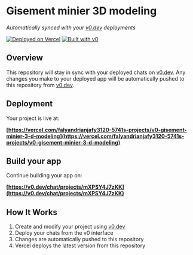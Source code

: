 # Gisement minier 3D modeling

*Automatically synced with your [v0.dev](https://v0.dev) deployments*

[![Deployed on Vercel](https://img.shields.io/badge/Deployed%20on-Vercel-black?style=for-the-badge&logo=vercel)](https://vercel.com/falyandrianjafy3120-5741s-projects/v0-gisement-minier-3-d-modeling)
[![Built with v0](https://img.shields.io/badge/Built%20with-v0.dev-black?style=for-the-badge)](https://v0.dev/chat/projects/mXPSY4J7zKK)

## Overview

This repository will stay in sync with your deployed chats on [v0.dev](https://v0.dev).
Any changes you make to your deployed app will be automatically pushed to this repository from [v0.dev](https://v0.dev).

## Deployment

Your project is live at:

**[https://vercel.com/falyandrianjafy3120-5741s-projects/v0-gisement-minier-3-d-modeling](https://vercel.com/falyandrianjafy3120-5741s-projects/v0-gisement-minier-3-d-modeling)**

## Build your app

Continue building your app on:

**[https://v0.dev/chat/projects/mXPSY4J7zKK](https://v0.dev/chat/projects/mXPSY4J7zKK)**

## How It Works

1. Create and modify your project using [v0.dev](https://v0.dev)
2. Deploy your chats from the v0 interface
3. Changes are automatically pushed to this repository
4. Vercel deploys the latest version from this repository